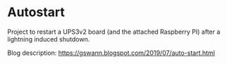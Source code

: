 # Autostart

Project to restart a UPS3v2 board (and the attached Raspberry PI) after a lightning induced shutdown.

Blog description:
https://gswann.blogspot.com/2019/07/auto-start.html

